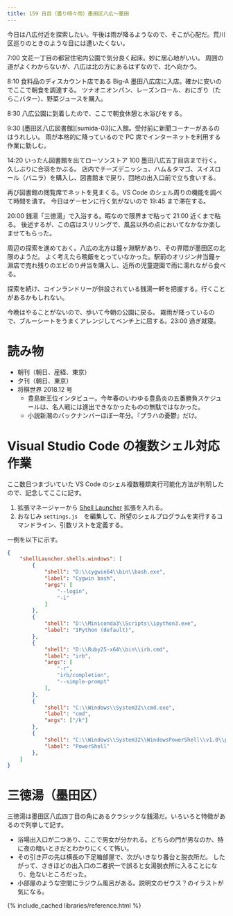 ```yaml
---
title: 159 日目（曇り時々雨）墨田区八広～墨田
---
```


今日は八広付近を探索したい。午後は雨が降るようなので、そこが心配だ。荒川区巡りのときのような目には遭いたくない。

7:00 文花一丁目の都営住宅内公園で気分良く起床。妙に居心地がいい。
周囲の道がよくわからないが、八広は北の方にあるはずなので、北へ向かう。

8:10 食料品のディスカウント店である Big-A 墨田八広店に入店。確かに安いのでここで朝食を調達する。
ツナオニオンパン、レーズンロール、おにぎり（たらこバター）、野菜ジュースを購入。

8:30 八広公園に到着したので、ここで朝食休憩と水浴びをする。

9:30 [墨田区八広図書館][sumida-03]に入館。受付前に新聞コーナーがあるのはうれしい。
雨が本格的に降っているので PC 席でインターネットを利用する作業に勤しむ。

14:20 いったん図書館を出てローソンストア 100 墨田八広五丁目店まで行く。久しぶりに合羽をかぶる。
店内でチーズデニッシュ、ハム＆タマゴ、スイスロール（バニラ）を購入し、図書館まで戻り、団地の出入口前で立ち食いする。

再び図書館の閲覧席でネットを見まくる。VS Code のシェル周りの機能を調べて時間を潰す。
今日はゲーセンに行く気がないので 19:45 まで滞在する。

20:00 銭湯「三徳湯」で入浴する。暇なので限界まで粘って 21:00 近くまで粘る。
後述するが、この店はスリリングで、風呂以外の点においてなかなか楽しませてもらった。

周辺の探索を進めておく。八広の北方は鐘ヶ淵駅があり、その界隈が墨田区の北限のようだ。
よく考えたら晩飯をとっていなかった。駅前のオリジン弁当鐘ヶ淵店で売れ残りのエビのり弁当を購入し、近所の児童遊園で雨に濡れながら食べる。

探索を続け、コインランドリーが併設されている銭湯一軒を把握する。行くことがあるかもしれない。

今晩はやることがないので、歩いて今朝の公園に戻る。
霧雨が降っているので、ブルーシートをうまくアレンジしてベンチ上に屈する。23:00 過ぎ就寝。

# 読み物

* 朝刊（朝日、産経、東京）
* 夕刊（朝日、東京）
* 将棋世界 2018.12 号
  * 豊島新王位インタビュー。今年春のいわゆる豊島炎の五番勝負スケジュールは、名人戦には進出できなかったものの無駄ではなかった。
  * 小説新潮のバックナンバーほぼ一年分。『プラハの憂鬱』だけ。

# Visual Studio Code の複数シェル対応作業

ここ数日つまづいていた VS Code のシェル複数種類実行可能化方法が判明したので、記念してここに記す。

1. 拡張マネージャーから [Shell Launcher](https://github.com/Tyriar/vscode-shell-launcher) 拡張を入れる。
2. おなじみ `settings.js`　を編集して、所望のシェルプログラムを実行するコマンドライン、引数リストを定義する。

一例を以下に示す。

```json
{
    "shellLauncher.shells.windows": [
        {
            "shell": "D:\\cygwin64\\bin\\bash.exe",
            "label": "Cygwin bash",
            "args": [
                "--login",
                "-i"
            ]
        },
        {
            "shell": "D:\\Miniconda3\\Scripts\\ipython3.exe",
            "label": "IPython (default)",
        },
        {
            "shell": "D:\\Ruby25-x64\\bin\\irb.cmd",
            "label": "irb",
            "args": [
                "-r",
                "irb/completion",
                "--simple-prompt"
            ],
        },
        {
            "shell": "C:\\Windows\\System32\\cmd.exe",
            "label": "cmd",
            "args": ["/k"]
        },
        {
            "shell": "C:\\Windows\\System32\\WindowsPowerShell\\v1.0\\powershell.exe",
            "label": "PowerShell"
        },
    ]
}
```

# 三徳湯（墨田区）

三徳湯は墨田区八広四丁目の角にあるクラシックな銭湯だ。いろいろと特徴があるので列挙して記す。

* 浴場出入口が二つあり、ここで男女が分かれる。どちらの門が男なのか、特に夜の暗いときだとわかりにくくて怖い。
* その引き戸の先は横長の下足箱部屋で、次がいきなり番台と脱衣所だ。
  したがって、さきほどの出入口の二者択一で誤ると女湯脱衣所に入ることになり、危ないところだった。
* 小部屋のような空間にラジウム風呂がある。説明文のゼウス？のイラストが気になる。

{% include_cached libraries/reference.html %}
